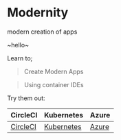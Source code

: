 # Modernity
modern creation of apps

~hello~

Learn to;
> Create Modern Apps

> Using container IDEs 

Try them out:

CircleCI | Kubernetes | Azure
---------|------------|-------
[CircleCI](https://circleci.com) | [Kubernetes](https://kubernetes.io) | [Azure](https://azure.microsoft.com)

